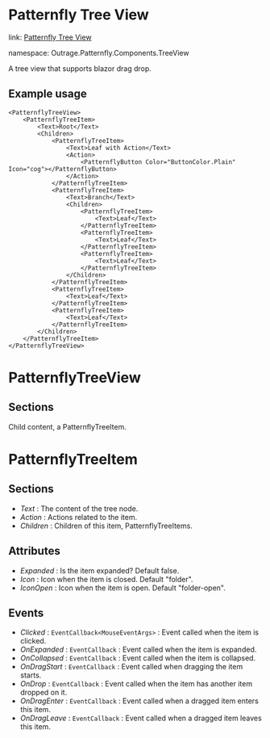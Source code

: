 ﻿

# Patternfly Tree View

link: [Patternfly Tree View](https://www.patternfly.org/v4/components/tree-view)

namespace: Outrage.Patternfly.Components.TreeView

A tree view that supports blazor drag drop.

## Example usage
```
<PatternflyTreeView>
    <PatternflyTreeItem>
        <Text>Root</Text>
        <Children>
            <PatternflyTreeItem>
                <Text>Leaf with Action</Text>
                <Action>
                    <PatternflyButton Color="ButtonColor.Plain" Icon="cog"></PatternflyButton>
                </Action>
            </PatternflyTreeItem>
            <PatternflyTreeItem>
                <Text>Branch</Text>
                <Children>
                    <PatternflyTreeItem>
                        <Text>Leaf</Text>
                    </PatternflyTreeItem>
                    <PatternflyTreeItem>
                        <Text>Leaf</Text>
                    </PatternflyTreeItem>
                    <PatternflyTreeItem>
                        <Text>Leaf</Text>
                    </PatternflyTreeItem>
                </Children>
            </PatternflyTreeItem>
            <PatternflyTreeItem>
                <Text>Leaf</Text>
            </PatternflyTreeItem>
            <PatternflyTreeItem>
                <Text>Leaf</Text>
            </PatternflyTreeItem>
        </Children>
    </PatternflyTreeItem>
</PatternflyTreeView>
```

# PatternflyTreeView

## Sections

Child content, a PatternflyTreeItem.

# PatternflyTreeItem

## Sections

* *Text* : The content of the tree node.
* *Action* : Actions related to the item.
* *Children* : Children of this item, PatternflyTreeItems.

## Attributes

* *Expanded* : Is the item expanded? Default false.
* *Icon* : Icon when the item is closed. Default "folder".
* *IconOpen* : Icon when the item is open. Default "folder-open".

## Events

* *Clicked* : `EventCallback<MouseEventArgs>` : Event called when the item is clicked.
* *OnExpanded* : `EventCallback` : Event called when the item is expanded.
* *OnCollapsed* : `EventCallback` : Event called when the item is collapsed.
* *OnDragStart* : `EventCallback` : Event called when dragging the item starts.
* *OnDrop* : `EventCallback` : Event called when the item has another item dropped on it.
* *OnDragEnter* : `EventCallback` : Event called when a dragged item enters this item.
* *OnDragLeave* : `EventCallback` : Event called when a dragged item leaves this item.
